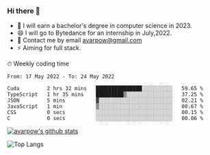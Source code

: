 ### Hi there 👋
<!--I have been a GitHub member for [![Years Badge](https://badges.pufler.dev/years/avarpow)](https://badges.pufler.dev)-->
- 🌱 I will earn a bachelor's degree in computer science in 2023.
- 😄 I will go to Bytedance for an internship in July,2022.
- 💬 Contact me by email avarpow@gmail.com
- ⚡ Aiming for full stack.

<!--💻 Coding Activity Logging

[![Commits Badge](https://badges.pufler.dev/commits/weekly/avarpow)](https://badges.pufler.dev)-->

⏱ Weekly coding time
<!--START_SECTION:waka-->

```text
From: 17 May 2022 - To: 24 May 2022

Cuda         2 hrs 32 mins   ███████████████░░░░░░░░░░   59.65 %
TypeScript   1 hr 35 mins    █████████▒░░░░░░░░░░░░░░░   37.25 %
JSON         5 mins          ▓░░░░░░░░░░░░░░░░░░░░░░░░   02.21 %
JavaScript   1 min           ▒░░░░░░░░░░░░░░░░░░░░░░░░   00.67 %
CSS          0 secs          ░░░░░░░░░░░░░░░░░░░░░░░░░   00.15 %
C            0 secs          ░░░░░░░░░░░░░░░░░░░░░░░░░   00.06 %
```

<!--END_SECTION:waka-->

[![avarpow's github stats](https://github-readme-stats.vercel.app/api?username=avarpow&count_private=true&show_icons=true&hide=issues&hide_border=true)](https://github.com/anuraghazra/github-readme-stats)

![Top Langs](https://github-readme-stats.vercel.app/api/top-langs/?username=avarpow&layout=compact&hide_border=true) 
<!--[![avarpow's wakatime stats](https://github-readme-stats.vercel.app/api/wakatime?username=avarpow)](https://github.com/anuraghazra/github-readme-stats)-->

